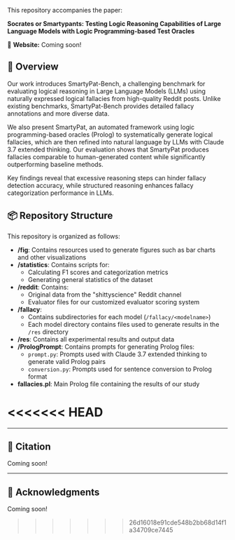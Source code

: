 This repository accompanies the paper:

**Socrates or Smartypants: Testing Logic Reasoning Capabilities of Large Language Models with Logic Programming-based Test Oracles**

📄 **Website:** Coming soon!

## 🧠 Overview

Our work introduces SmartyPat-Bench, a challenging benchmark for evaluating logical reasoning in Large Language Models (LLMs) using naturally expressed logical fallacies from high-quality Reddit posts. Unlike existing benchmarks, SmartyPat-Bench provides detailed fallacy annotations and more diverse data.

We also present SmartyPat, an automated framework using logic programming-based oracles (Prolog) to systematically generate logical fallacies, which are then refined into natural language by LLMs with Claude 3.7 extended thinking. Our evaluation shows that SmartyPat produces fallacies comparable to human-generated content while significantly outperforming baseline methods.

Key findings reveal that excessive reasoning steps can hinder fallacy detection accuracy, while structured reasoning enhances fallacy categorization performance in LLMs.

## 📦 Repository Structure

This repository is organized as follows:

- **/fig**: Contains resources used to generate figures such as bar charts and other visualizations
- **/statistics**: Contains scripts for:
  - Calculating F1 scores and categorization metrics
  - Generating general statistics of the dataset
- **/reddit**: Contains:
  - Original data from the "shittyscience" Reddit channel
  - Evaluator files for our customized evaluator scoring system
- **/fallacy**: 
  - Contains subdirectories for each model (`/fallacy/<modelname>`)
  - Each model directory contains files used to generate results in the `/res` directory
- **/res**: Contains all experimental results and output data
- **/PrologPrompt**: Contains prompts for generating Prolog files:
  - `prompt.py`: Prompts used with Claude 3.7 extended thinking to generate valid Prolog pairs
  - `conversion.py`: Prompts used for sentence conversion to Prolog format
- **fallacies.pl**: Main Prolog file containing the results of our study


<<<<<<< HEAD
=======
---

## 📜 Citation

Coming soon!

---

## 🤝 Acknowledgments

Coming soon!

>>>>>>> 26d16018e91cde548b2bb68d14f1a34709ce7445
